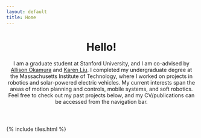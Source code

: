 ```yaml
---
layout: default
title: Home
---
```


<header>
<h1><span class="image left"><img src="{{ site.url }}{{ site.baseurl }}/images/profile.jpg" alt="" /></span>Hello!</h1>

<p>I am a graduate student at Stanford University, and I am co-advised by <a href="http://charm.stanford.edu/Main/AllisonOkamura">Allison Okamura</a> and <a href="https://tml.stanford.edu/people/karen-liu">Karen Liu</a>. I completed my undergraduate degree at the Massachusetts Institute of Technology, where I worked on projects in robotics and solar-powered electric vehicles. My current interests span the areas of motion planning and controls, mobile systems, and soft robotics. Feel free to check out my past projects below, and my CV/publications can be accessed from the navigation bar.</p>
</header>

{% include tiles.html %}
